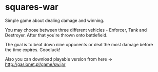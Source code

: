 # squares-war
Simple game about dealing damage and winning.

You may choose between three different vehicles - Enforcer, Tank and Destroyer. After that you're thrown onto battlefield.

The goal is to beat down nine opponents or deal the most damage before the time expires.
Goodluck!

Also you can download playable version from here -> http://gasionet.pl/game/sw.jar
